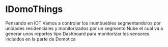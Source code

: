 # IDomoThings

Pensando en IOT Vamos a controlar los inumbuebles segmentandolos por unidades residenciales y monitorizados por un segmento Nube el cual va a generar unos reportes tipo Dashboard para monitorizar los sensores incluidos en la parte de Domotica
